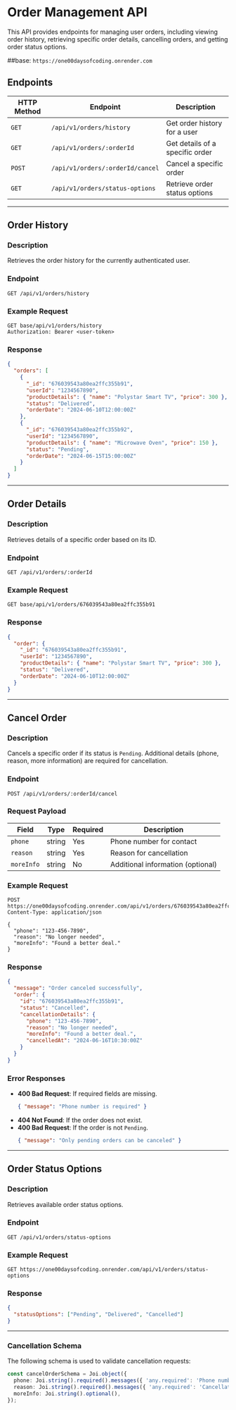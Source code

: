 
# Order Management API

This API provides endpoints for managing user orders, including viewing order history, retrieving specific order details, cancelling orders, and getting order status options.

##base: `https://one00daysofcoding.onrender.com`

## Endpoints

| HTTP Method | Endpoint                                     | Description                    |
|-------------|---------------------------------------------|--------------------------------|
| `GET`      | `/api/v1/orders/history`                    | Get order history for a user   |
| `GET`      | `/api/v1/orders/:orderId`                   | Get details of a specific order|
| `POST`     | `/api/v1/orders/:orderId/cancel`            | Cancel a specific order        |
| `GET`      | `/api/v1/orders/status-options`             | Retrieve order status options  |

---

## Order History

### Description
Retrieves the order history for the currently authenticated user.

### Endpoint
```
GET /api/v1/orders/history
```

### Example Request
```http
GET base/api/v1/orders/history
Authorization: Bearer <user-token>
```

### Response
```json
{
  "orders": [
    {
      "_id": "676039543a80ea2ffc355b91",
      "userId": "1234567890",
      "productDetails": { "name": "Polystar Smart TV", "price": 300 },
      "status": "Delivered",
      "orderDate": "2024-06-10T12:00:00Z"
    },
    {
      "_id": "676039543a80ea2ffc355b92",
      "userId": "1234567890",
      "productDetails": { "name": "Microwave Oven", "price": 150 },
      "status": "Pending",
      "orderDate": "2024-06-15T15:00:00Z"
    }
  ]
}
```

---

## Order Details

### Description
Retrieves details of a specific order based on its ID.

### Endpoint
```
GET /api/v1/orders/:orderId
```

### Example Request
```http
GET base/api/v1/orders/676039543a80ea2ffc355b91
```

### Response
```json
{
  "order": {
    "_id": "676039543a80ea2ffc355b91",
    "userId": "1234567890",
    "productDetails": { "name": "Polystar Smart TV", "price": 300 },
    "status": "Delivered",
    "orderDate": "2024-06-10T12:00:00Z"
  }
}
```

---

## Cancel Order

### Description
Cancels a specific order if its status is `Pending`. Additional details (phone, reason, more information) are required for cancellation.

### Endpoint
```
POST /api/v1/orders/:orderId/cancel
```

### Request Payload
| Field     | Type   | Required | Description                       |
|-----------|--------|----------|-----------------------------------|
| `phone`   | string | Yes      | Phone number for contact          |
| `reason`  | string | Yes      | Reason for cancellation           |
| `moreInfo`| string | No       | Additional information (optional) |

### Example Request
```http
POST https://one00daysofcoding.onrender.com/api/v1/orders/676039543a80ea2ffc355b91/cancel
Content-Type: application/json

{
  "phone": "123-456-7890",
  "reason": "No longer needed",
  "moreInfo": "Found a better deal."
}
```

### Response
```json
{
  "message": "Order canceled successfully",
  "order": {
    "id": "676039543a80ea2ffc355b91",
    "status": "Cancelled",
    "cancellationDetails": {
      "phone": "123-456-7890",
      "reason": "No longer needed",
      "moreInfo": "Found a better deal.",
      "cancelledAt": "2024-06-16T10:30:00Z"
    }
  }
}
```

### Error Responses
- **400 Bad Request**: If required fields are missing.
  ```json
  { "message": "Phone number is required" }
  ```
- **404 Not Found**: If the order does not exist.
- **400 Bad Request**: If the order is not `Pending`.
  ```json
  { "message": "Only pending orders can be canceled" }
  ```

---

## Order Status Options

### Description
Retrieves available order status options.

### Endpoint
```
GET /api/v1/orders/status-options
```

### Example Request
```http
GET https://one00daysofcoding.onrender.com/api/v1/orders/status-options
```

### Response
```json
{
  "statusOptions": ["Pending", "Delivered", "Cancelled"]
}
```

---

### Cancellation Schema
The following schema is used to validate cancellation requests:

```typescript
const cancelOrderSchema = Joi.object({
  phone: Joi.string().required().messages({ 'any.required': 'Phone number is required' }),
  reason: Joi.string().required().messages({ 'any.required': 'Cancellation reason is required' }),
  moreInfo: Joi.string().optional(),
});
```
